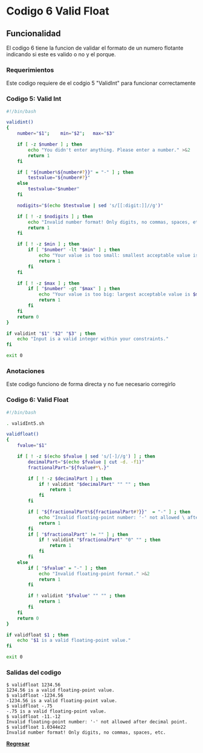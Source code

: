 # Codigo 6 Valid Float

## Funcionalidad
El codigo 6 tiene la funcion de validar el formato de un numero flotante indicando si este es valido o no y el porque.

### **Requerimientos**
Este codigo requiere de el codgio 5 "ValidInt" para funcionar correctamente

### **Codigo 5: Valid Int**

```bash
#!/bin/bash

validint()
{
    number="$1";    min="$2";   max="$3"

    if [ -z $number ] ; then
        echo "You didn't enter anything. Please enter a number." >&2
        return 1
    fi

    if [ "${number%${number#?}}" = "-" ] ; then
        testvalue="${number#?}"
    else
        testvalue="$number"
    fi

    nodigits="$(echo $testvalue | sed 's/[[:digit:]]//g')"

    if [ ! -z $nodigits ] ; then
        echo "Invalid number format! Only digits, no commas, spaces, etc." >&2
        return 1
    fi

    if [ ! -z $min ] ; then
        if [ "$number" -lt "$min" ] ; then
            echo "Your value is too small: smallest acceptable value is $min." >&2
            return 1
        fi
    fi

    if [ ! -z $max ] ; then
        if [ "$number" -gt "$max" ] ; then
            echo "Your value is too big: largest acceptable value is $max." >&2
            return 1
        fi
    fi
    return 0
}

if validint "$1" "$2" "$3" ; then
    echo "Input is a valid integer within your constraints."
fi

exit 0
```

### **Anotaciones**
Este codigo funciono de forma directa y no fue necesario corregirlo

### **Codigo 6: Valid Float**

```bash
#!/bin/bash

. validInt5.sh

validfloat()
{
    fvalue="$1"

    if [ ! -z $(echo $fvalue | sed 's/[·]//g') ] ; then
        decimalPart="$(echo $fvalue | cut -d. -f1)"
        fractionalPart="${fvalue#*\.}"

        if [ ! -z $decimalPart ] ; then
            if ! validint "$decimalPart" "" "" ; then
                return 1
            fi
        fi

        if [ "${fractionalPart%${fractionalPart#?}}"  = "-" ] ; then
            echo "Invalid floating-point number: '-' not allowed \ after decimal point." >&2
            return 1
        fi
        if [ "$fractionalPart" != "" ] ; then
            if ! validint "$fractionalPart" "0" "" ; then
                return 1
            fi
        fi
    else
        if [ "$fvalue" = "-" ] ; then
            echo "Invalid floating-point format." >&2
            return 1
        fi

        if ! validint "$fvalue" "" "" ; then
            return 1
        fi
    fi
    return 0
}

if validfloat $1 ; then
    echo "$1 is a valid floating-point value."
fi

exit 0
```

### **Salidas del codigo**

```console
$ validfloat 1234.56
1234.56 is a valid floating-point value.
$ validfloat -1234.56
-1234.56 is a valid floating-point value.
$ validfloat -.75
-.75 is a valid floating-point value.
$ validfloat -11.-12
Invalid floating-point number: '-' not allowed after decimal point.
$ validfloat 1.0344e22
Invalid number format! Only digits, no commas, spaces, etc.
```

**[Regresar](README.md)**